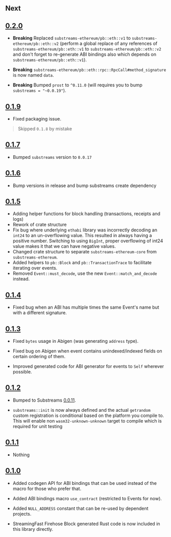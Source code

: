 
## Next

## [0.2.0](https://github.com/streamingfast/substreams-ethereum/releases/tag/v0.2.0)

* **Breaking** Replaced `substreams-ethereum/pb::eth::v1` to `substreams-ethereum/pb::eth::v2` (perform a global replace of any references of `substreams-ethereum/pb::eth::v1` to `substreams-ethereum/pb::eth::v2` and don't forget to re-generate ABI bindings also which depends on `substreams-ethereum/pb::eth::v1`).

* **Breaking** `substreams-ethereum/pb::eth::rpc::RpcCall#method_signature` is now named `data`.

* **Breaking** Bumped `prost` to `^0.11.0` (will requires you to bump `substreams = "~0.0.19"`).

## [0.1.9](https://github.com/streamingfast/substreams-ethereum/releases/tag/0.1.9)

* Fixed packaging issue.

> Skipped `0.1.8` by mistake

## [0.1.7](https://github.com/streamingfast/substreams-ethereum/releases/tag/0.1.7)

* Bumped `substreams` version to `0.0.17`

## [0.1.6](https://github.com/streamingfast/substreams-ethereum/releases/tag/0.1.6)

* Bump versions in release and bump substreams create dependency

## [0.1.5](https://github.com/streamingfast/substreams-ethereum/releases/tag/0.1.5)

* Adding helper functions for block handling (transactions, receipts and logs)
* Rework of crate structure
* Fix bug where underlying `ethabi` library was incorrectly decoding an `int24` to an un-overflowing value. This resulted  in always having a positive number. Switching to using `BigInt`, proper overflowing of int24 value makes it that we can have negative values.
* Changed crate structure to separate `substreams-ethereum-core` from `substreams-ethereum`.
* Added helpers to `pb::Block` and `pb::TransactionTrace` to facilitate iterating over events.
* Removed `Event::must_decode`, use the new `Event::match_and_decode` instead.

## [0.1.4](https://github.com/streamingfast/substreams-ethereum/releases/tag/0.1.4)

* Fixed bug when an ABI has multiple times the same Event's name but with a different signature.

## [0.1.3](https://github.com/streamingfast/substreams-ethereum/releases/tag/0.1.3)

* Fixed `bytes` usage in Abigen (was generating `address` type).

* Fixed bug on Abigen when event contains unindexed/indexed fields on certain ordering of them.

* Improved generated code for ABI generator for events to `Self` wherever possible.

## [0.1.2](https://github.com/streamingfast/substreams-ethereum/releases/tag/0.1.2)

* Bumped to Substreams [0.0.11](https://github.com/streamingfast/substreams/releases/tag/v0.0.11).

* `substreams::init` is now always defined and the actual `getrandom` custom registration is conditional based on the platform you compile to. This will enable non `wasm32-unknown-unknown` target to compile which is required for unit testing

## [0.1.1](https://github.com/streamingfast/substreams-ethereum/releases/tag/0.1.1)

* Nothing

## [0.1.0](https://github.com/streamingfast/substreams-ethereum/releases/tag/0.1.0)

* Added codegen API for ABI bindings that can be used instead of the macro for those who prefer that.

* Added ABI bindings macro `use_contract` (restricted to Events for now).

* Added `NULL_ADDRESS` constant that can be re-used by dependent projects.

* StreamingFast Firehose Block generated Rust code is now included in this library directly.